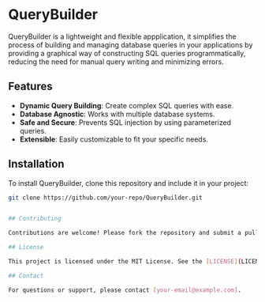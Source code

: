 # QueryBuilder

QueryBuilder is a lightweight and flexible appplication, it  simplifies the process of building and managing database queries in your applications by providing a graphical way of  constructing SQL queries programmatically, reducing the need for manual query writing and minimizing errors.

## Features

- **Dynamic Query Building**: Create complex SQL queries with ease.
- **Database Agnostic**: Works with multiple database systems.
- **Safe and Secure**: Prevents SQL injection by using parameterized queries.
- **Extensible**: Easily customizable to fit your specific needs.

## Installation

To install QueryBuilder, clone this repository and include it in your project:

```bash
git clone https://github.com/your-repo/QueryBuilder.git


## Contributing

Contributions are welcome! Please fork the repository and submit a pull request with your changes.

## License

This project is licensed under the MIT License. See the [LICENSE](LICENSE) file for details.

## Contact

For questions or support, please contact [your-email@example.com].